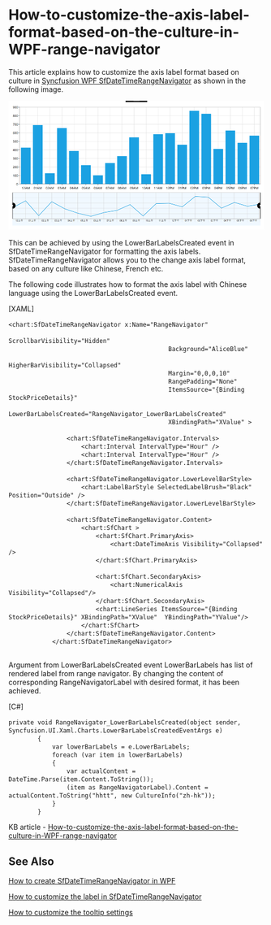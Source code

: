 # How-to-customize-the-axis-label-format-based-on-the-culture-in-WPF-range-navigator
This article explains how to customize the axis label format based on culture in [Syncfusion WPF SfDateTimeRangeNavigator](https://help.syncfusion.com/wpf/range-selector/getting-started) as shown in the following image.

 ![](Output.png)

This can be achieved by using the LowerBarLabelsCreated event in SfDateTimeRangeNavigator for formatting the axis labels. SfDateTimeRangeNavigator allows you to the change axis label format, based on any culture like Chinese, French etc.

The following code illustrates how to format the axis label with Chinese language using the LowerBarLabelsCreated event.

[XAML]
```
<chart:SfDateTimeRangeNavigator x:Name="RangeNavigator" 
                                            ScrollbarVisibility="Hidden" 
                                            Background="AliceBlue" 
                                            HigherBarVisibility="Collapsed" 
                                            Margin="0,0,0,10"
                                            RangePadding="None"  
                                            ItemsSource="{Binding StockPriceDetails}" 
                                            LowerBarLabelsCreated="RangeNavigator_LowerBarLabelsCreated" 
                                            XBindingPath="XValue" >
                
                <chart:SfDateTimeRangeNavigator.Intervals>
                    <chart:Interval IntervalType="Hour" />
                    <chart:Interval IntervalType="Hour" />
                </chart:SfDateTimeRangeNavigator.Intervals>

                <chart:SfDateTimeRangeNavigator.LowerLevelBarStyle>
                    <chart:LabelBarStyle SelectedLabelBrush="Black" Position="Outside" />
                </chart:SfDateTimeRangeNavigator.LowerLevelBarStyle>

                <chart:SfDateTimeRangeNavigator.Content>
                    <chart:SfChart >
                        <chart:SfChart.PrimaryAxis>
                            <chart:DateTimeAxis Visibility="Collapsed"  />
                        </chart:SfChart.PrimaryAxis>

                        <chart:SfChart.SecondaryAxis>
                            <chart:NumericalAxis Visibility="Collapsed"/>
                        </chart:SfChart.SecondaryAxis>
                        <chart:LineSeries ItemsSource="{Binding StockPriceDetails}" XBindingPath="XValue"  YBindingPath="YValue"/>
                    </chart:SfChart>
                </chart:SfDateTimeRangeNavigator.Content>
            </chart:SfDateTimeRangeNavigator>
            
```
Argument from LowerBarLabelsCreated event LowerBarLabels has list of rendered label from range navigator. By changing the content of corresponding RangeNavigatorLabel with desired format, it has been achieved.

[C#]
```
private void RangeNavigator_LowerBarLabelsCreated(object sender, Syncfusion.UI.Xaml.Charts.LowerBarLabelsCreatedEventArgs e)
        {
            var lowerBarLabels = e.LowerBarLabels;
            foreach (var item in lowerBarLabels)
            {
                var actualContent = DateTime.Parse(item.Content.ToString());
                (item as RangeNavigatorLabel).Content = actualContent.ToString("hhtt", new CultureInfo("zh-hk"));
            }
        }
```

KB article - [How-to-customize-the-axis-label-format-based-on-the-culture-in-WPF-range-navigator](https://www.syncfusion.com/kb/12207/how-to-customize-the-axis-label-format-based-on-the-culture-in-wpf-sfdatetimerangenavigator)

## See Also

[How to create SfDateTimeRangeNavigator in WPF](https://help.syncfusion.com/wpf/range-selector/getting-startedhttps://help.syncfusion.com/wpf/range-selector/label-customization)

[How to customize the label in SfDateTimeRangeNavigator](https://help.syncfusion.com/wpf/range-selector/label-customization)

[How to customize the tooltip settings](https://help.syncfusion.com/wpf/range-selector/tooltip-support)

